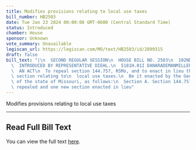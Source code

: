 ```yaml
---
title: Modifies provisions relating to local use taxes
bill_number: HB2503
date: Tue Jan 23 2024 00:00:00 GMT-0600 (Central Standard Time)
status: Introduced
chamber: House
sponsor: Unknown
vote_summary: Unavailable
legiscan_url: https://legiscan.com/MO/text/HB2503/id/2899315
draft: false
bill_text: "|\n  SECOND REGULAR SESSION\n  HOUSE BILL NO. 2503\n  102ND GENERAL ASSEMBLY\n\
  \  INTRODUCED BY REPRESENTATIVE DIEHL.\n  5181H.01I DANARADEMANMILLER,ChiefClerk\n\
  \  AN ACT\n  To repeal section 144.757, RSMo, and to enact in lieu thereof one new\
  \ section relating to\n  local use taxes.\n  Be it enacted by the General Assembly\
  \ of the state of Missouri, as follows:\n  Section A. Section 144.757, RSMo, is\
  \ repealed and one new section enacted in lieu"
---
```

Modifies provisions relating to local use taxes

---

## Read Full Bill Text

You can view the full text [here](https://legiscan.com/MO/text/HB2503/id/2899315).
